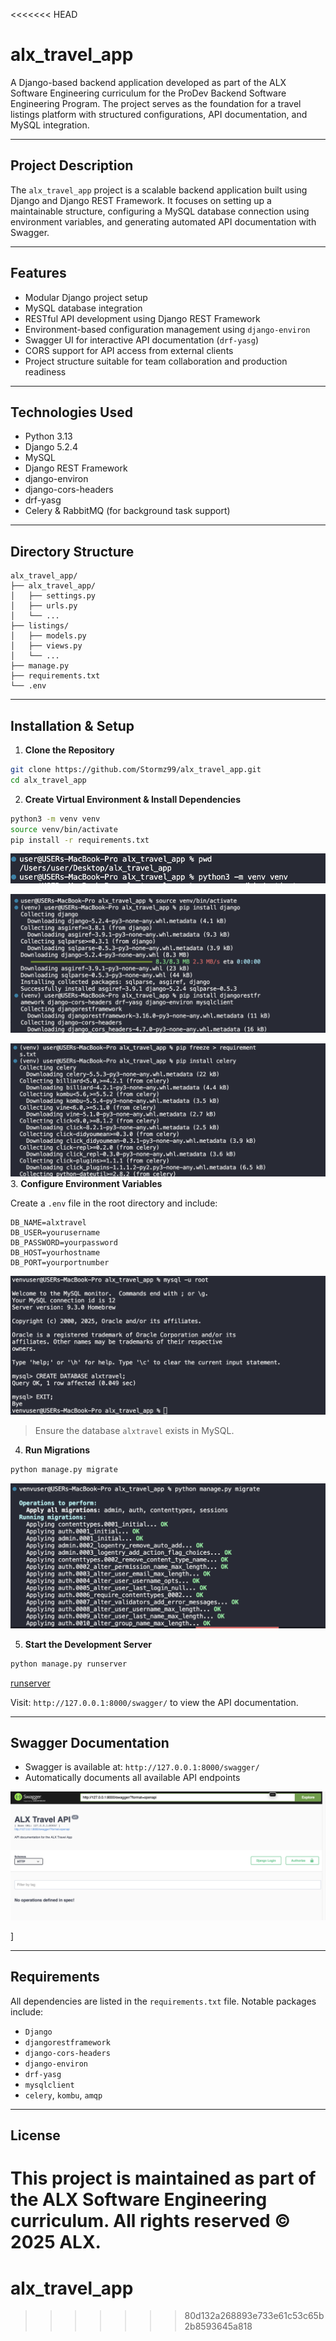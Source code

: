 <<<<<<< HEAD

# alx_travel_app

A Django-based backend application developed as part of the ALX Software Engineering curriculum for the ProDev Backend Software Engineering Program. The project serves as the foundation for a travel listings platform with structured configurations, API documentation, and MySQL integration.

---

## Project Description

The `alx_travel_app` project is a scalable backend application built using Django and Django REST Framework. It focuses on setting up a maintainable structure, configuring a MySQL database connection using environment variables, and generating automated API documentation with Swagger.

---

## Features

- Modular Django project setup
- MySQL database integration
- RESTful API development using Django REST Framework
- Environment-based configuration management using `django-environ`
- Swagger UI for interactive API documentation (`drf-yasg`)
- CORS support for API access from external clients
- Project structure suitable for team collaboration and production readiness

---

## Technologies Used

- Python 3.13
- Django 5.2.4
- MySQL
- Django REST Framework
- django-environ
- django-cors-headers
- drf-yasg
- Celery & RabbitMQ (for background task support)

---

## Directory Structure

```
alx_travel_app/
├── alx_travel_app/
│   ├── settings.py
│   ├── urls.py
│   └── ...
├── listings/
│   ├── models.py
│   ├── views.py
│   └── ...
├── manage.py
├── requirements.txt
└── .env
```

---

## Installation & Setup

1. **Clone the Repository**

```bash
git clone https://github.com/Stormz99/alx_travel_app.git
cd alx_travel_app
```

2. **Create Virtual Environment & Install Dependencies**

```bash
python3 -m venv venv
source venv/bin/activate
pip install -r requirements.txt
```

![virtu_env](./images/python_venv_image.png)

![django_installation](./images/django_installation.png)

![requirments_txt](./images/requirement.txt.png)
3. **Configure Environment Variables**

Create a `.env` file in the root directory and include:

```env
DB_NAME=alxtravel
DB_USER=yourusername
DB_PASSWORD=yourpassword
DB_HOST=yourhostname
DB_PORT=yourportnumber
```
![mySQL_dB](./images/mySQL_dB.png)


> Ensure the database `alxtravel` exists in MySQL.

4. **Run Migrations**

```bash
python manage.py migrate
```
![migration](./images/migrate_mysql_dB.png)

5. **Start the Development Server**

```bash
python manage.py runserver
```
[runserver](./images/running_the_server.png)

Visit: `http://127.0.0.1:8000/swagger/` to view the API documentation.

---


## Swagger Documentation

- Swagger is available at: `http://127.0.0.1:8000/swagger/`
- Automatically documents all available API endpoints

![swagger](./images/swagger.png)

]

---

## Requirements

All dependencies are listed in the `requirements.txt` file. Notable packages include:

- `Django`
- `djangorestframework`
- `django-cors-headers`
- `django-environ`
- `drf-yasg`
- `mysqlclient`
- `celery`, `kombu`, `amqp`

---

## License

This project is maintained as part of the ALX Software Engineering curriculum. All rights reserved © 2025 ALX.
=======
# alx_travel_app
>>>>>>> 80d132a268893e733e61c53c65b2b8593645a818
